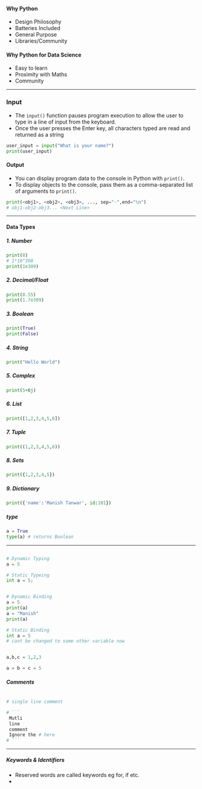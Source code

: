 
#### Why Python
- Design Philosophy
- Batteries Included 
- General Purpose
- Libraries/Community

#### Why Python for Data Science
- Easy to learn
- Proximity with Maths
- Community

<hr>

### Input
- The `input()` function pauses program execution to allow the user to type in a line of input from the keyboard. 
- Once the user presses the Enter key, all characters typed are read and returned as a string
``` python
user_input = input("What is your name?")
print(user_input)
```

#### Output
- You can display program data to the console in Python with `print()`.
- To display objects to the console, pass them as a comma-separated list of arguments to `print()`.
``` python
print(<obj1>, <obj2>, <obj3>, ..., sep="-",end="\n")
# obj1-obj2-obj3... <Next Line>
```


<hr>

#### Data Types

##### 1. Number
``` python
print(8)
# 1*10^308
print(1e309)
```

##### 2. Decimal/Float
``` python
print(8.55)
print(1.7e309)
```

##### 3. Boolean
``` python
print(True)
print(False)
```

##### 4. String
``` python
print("Hello World")
```

##### 5. Complex
``` python
print(5+6j)
```

##### 6. List
``` python
print([1,2,3,4,5,6])
```

##### 7. Tuple
``` python
print((1,2,3,4,5,6))
```

##### 8. Sets
``` python
print({1,2,3,4,5})
```

##### 9. Dictionary
``` python
print({'name':'Manish Tanwar', id:101})
```


##### type
``` python
a = True
type(a) # returns Boolean 
```

<hr>

``` python

# Dynamic Typing
a = 5

# Static Typeing
int a = 5;

```

``` python

# Dynamic Binding
a = 5
print(a)
a = "Manish"
print(a)

# Static Binding
int a = 5
# cant be changed to some other variable now
```

``` python

a,b,c = 1,2,3

a = b = c = 5
```


##### Comments
``` python

# single line comment

# ```
 Mutli 
 line 
 comment
 Ignore the # here
# ```
```

<hr>

##### Keywords & Identifiers
- Reserved words are called keywords eg for, if etc.
- 



